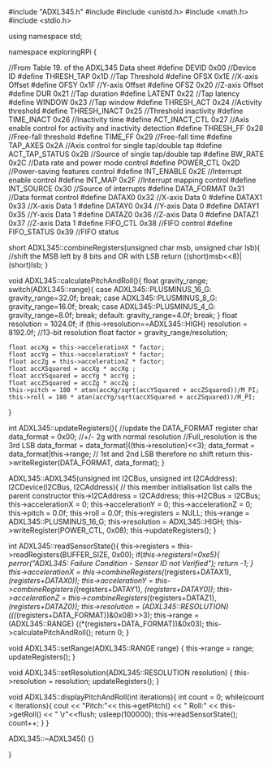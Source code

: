  

#include "ADXL345.h"
#include <iostream>
#include <unistd.h>
#include <math.h>
#include <stdio.h>

using namespace std;

namespace exploringRPi {

//From Table 19. of the ADXL345 Data sheet
#define DEVID          0x00   //Device ID
#define THRESH_TAP     0x1D   //Tap Threshold
#define OFSX           0x1E   //X-axis Offset
#define OFSY           0x1F   //Y-axis Offset
#define OFSZ           0x20   //Z-axis Offset
#define DUR            0x21   //Tap duration
#define LATENT         0x22   //Tap latency
#define WINDOW         0x23   //Tap window
#define THRESH_ACT     0x24   //Activity threshold
#define THRESH_INACT   0x25   //Threshold inactivity
#define TIME_INACT     0x26   //Inactivity time
#define ACT_INACT_CTL  0x27   //Axis enable control for activity and inactivity detection
#define THRESH_FF      0x28   //Free-fall threshold
#define TIME_FF        0x29   //Free-fall time
#define TAP_AXES       0x2A   //Axis control for single tap/double tap
#define ACT_TAP_STATUS 0x2B   //Source of single tap/double tap
#define BW_RATE        0x2C   //Data rate and power mode control
#define POWER_CTL      0x2D   //Power-saving features control
#define INT_ENABLE     0x2E   //Interrupt enable control
#define INT_MAP        0x2F   //Interrupt mapping control
#define INT_SOURCE     0x30   //Source of interrupts
#define DATA_FORMAT    0x31   //Data format control
#define DATAX0         0x32   //X-axis Data 0
#define DATAX1         0x33   //X-axis Data 1
#define DATAY0         0x34   //Y-axis Data 0
#define DATAY1         0x35   //Y-axis Data 1
#define DATAZ0         0x36   //Z-axis Data 0
#define DATAZ1         0x37   //Z-axis Data 1
#define FIFO_CTL       0x38   //FIFO control
#define FIFO_STATUS    0x39   //FIFO status


short ADXL345::combineRegisters(unsigned char msb, unsigned char lsb){
   //shift the MSB left by 8 bits and OR with LSB
   return ((short)msb<<8)|(short)lsb;
}


void ADXL345::calculatePitchAndRoll(){
	float gravity_range;
	switch(ADXL345::range){
		case ADXL345::PLUSMINUS_16_G: gravity_range=32.0f; break;
		case ADXL345::PLUSMINUS_8_G: gravity_range=16.0f; break;
		case ADXL345::PLUSMINUS_4_G: gravity_range=8.0f; break;
		default: gravity_range=4.0f; break;
	}
    float resolution = 1024.0f;
    if (this->resolution==ADXL345::HIGH) resolution = 8192.0f; //13-bit resolution
    float factor = gravity_range/resolution;

    float accXg = this->accelerationX * factor;
    float accYg = this->accelerationY * factor;
    float accZg = this->accelerationZ * factor;
	float accXSquared = accXg * accXg ;
	float accYSquared = accYg * accYg ;
	float accZSquared = accZg * accZg ;
	this->pitch = 180 * atan(accXg/sqrt(accYSquared + accZSquared))/M_PI;
	this->roll = 180 * atan(accYg/sqrt(accXSquared + accZSquared))/M_PI;
}

int ADXL345::updateRegisters(){
   //update the DATA_FORMAT register
   char data_format = 0x00;  //+/- 2g with normal resolution
   //Full_resolution is the 3rd LSB
   data_format = data_format|((this->resolution)<<3);
   data_format = data_format|this->range; // 1st and 2nd LSB therefore no shift
   return this->writeRegister(DATA_FORMAT, data_format);
}


ADXL345::ADXL345(unsigned int I2CBus, unsigned int I2CAddress):
	I2CDevice(I2CBus, I2CAddress){   // this member initialisation list calls the parent constructor
	this->I2CAddress = I2CAddress;
	this->I2CBus = I2CBus;
	this->accelerationX = 0;
	this->accelerationY = 0;
	this->accelerationZ = 0;
	this->pitch = 0.0f;
	this->roll = 0.0f;
	this->registers = NULL;
	this->range = ADXL345::PLUSMINUS_16_G;
	this->resolution = ADXL345::HIGH;
	this->writeRegister(POWER_CTL, 0x08);
	this->updateRegisters();
}

int ADXL345::readSensorState(){
	this->registers = this->readRegisters(BUFFER_SIZE, 0x00);
	if(*this->registers!=0xe5){
		perror("ADXL345: Failure Condition - Sensor ID not Verified");
		return -1;
	}
	this->accelerationX = this->combineRegisters(*(registers+DATAX1), *(registers+DATAX0));
	this->accelerationY = this->combineRegisters(*(registers+DATAY1), *(registers+DATAY0));
	this->accelerationZ = this->combineRegisters(*(registers+DATAZ1), *(registers+DATAZ0));
	this->resolution = (ADXL345::RESOLUTION) (((*(registers+DATA_FORMAT))&0x08)>>3);
	this->range = (ADXL345::RANGE) ((*(registers+DATA_FORMAT))&0x03);
	this->calculatePitchAndRoll();
	return 0;
}


void ADXL345::setRange(ADXL345::RANGE range) {
	this->range = range;
	updateRegisters();
}


void ADXL345::setResolution(ADXL345::RESOLUTION resolution) {
	this->resolution = resolution;
	updateRegisters();
}


void ADXL345::displayPitchAndRoll(int iterations){
	int count = 0;
	while(count < iterations){
	      cout << "Pitch:"<< this->getPitch() << " Roll:" << this->getRoll() << "     \r"<<flush;
	      usleep(100000);
	      this->readSensorState();
	      count++;
	}
}

ADXL345::~ADXL345() {}

}
